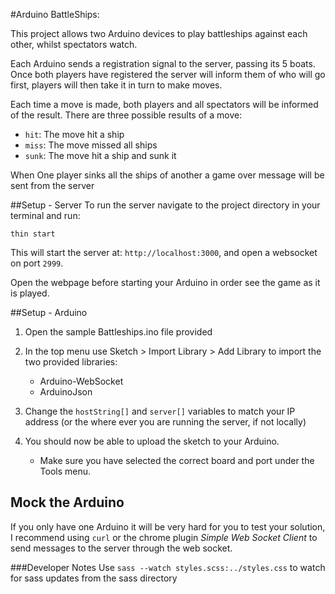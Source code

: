 #Arduino BattleShips:

This project allows two Arduino devices to play battleships against each other, whilst spectators watch.

Each Arduino sends a registration signal to the server, passing its 5 boats.
Once both players have registered the server will inform them of who will go first, players
will then take it in turn to make moves.

Each time a move is made, both players and all spectators will be informed of the result.
There are three possible results of a move:

 * `hit`: The move hit a ship
 * `miss`: The move missed all ships
 * `sunk`: The move hit a ship and sunk it

When One player sinks all the ships of another a game over message will be sent from the server

##Setup - Server
To run the server navigate to the project directory in your terminal and run:

`thin start`

This will start the server at: `http://localhost:3000`, and open a websocket on port `2999`.

Open the webpage before starting your Arduino in order see the game as it is played.


##Setup - Arduino
1. Open the sample Battleships.ino file provided
2. In the top menu use Sketch > Import Library > Add Library to import the two provided libraries:

    * Arduino-WebSocket
    * ArduinoJson

3. Change the `hostString[]` and `server[]` variables to match your IP address
(or the where ever you are running the server, if not locally)

4. You should now be able to upload the sketch to your Arduino.

    * Make sure you have selected the correct board and port under the Tools menu.

## Mock the Arduino
If you only have one Arduino it will be very hard for you to test your solution, I recommend using `curl`
or the chrome plugin _Simple Web Socket Client_ to send messages to the server through the web socket.

###Developer Notes
Use `sass --watch styles.scss:../styles.css` to watch for sass updates from the sass directory
